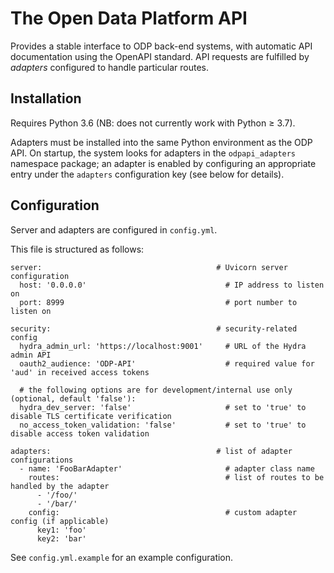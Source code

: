 # The Open Data Platform API

Provides a stable interface to ODP back-end systems, with automatic API documentation using the
OpenAPI standard. API requests are fulfilled by _adapters_ configured to handle particular routes.

## Installation

Requires Python 3.6 (NB: does not currently work with Python &ge; 3.7).

Adapters must be installed into the same Python environment as the ODP API. On startup, the
system looks for adapters in the `odpapi_adapters` namespace package; an adapter is enabled by
configuring an appropriate entry under the `adapters` configuration key (see below for details).

## Configuration

Server and adapters are configured in `config.yml`.

This file is structured as follows:

    server:                                       # Uvicorn server configuration
      host: '0.0.0.0'                               # IP address to listen on
      port: 8999                                    # port number to listen on
    
    security:                                     # security-related config
      hydra_admin_url: 'https://localhost:9001'     # URL of the Hydra admin API
      oauth2_audience: 'ODP-API'                    # required value for 'aud' in received access tokens
      
      # the following options are for development/internal use only (optional, default 'false'):
      hydra_dev_server: 'false'                     # set to 'true' to disable TLS certificate verification
      no_access_token_validation: 'false'           # set to 'true' to disable access token validation

    adapters:                                     # list of adapter configurations
      - name: 'FooBarAdapter'                       # adapter class name
        routes:                                     # list of routes to be handled by the adapter
          - '/foo/'
          - '/bar/'
        config:                                     # custom adapter config (if applicable)
          key1: 'foo'
          key2: 'bar'

See `config.yml.example` for an example configuration.
